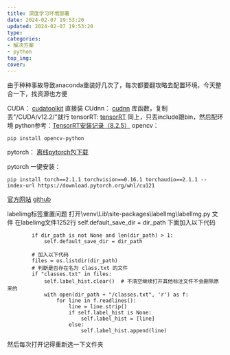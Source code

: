 ```yaml
---
title: 深度学习环境部署
date: 2024-02-07 19:53:20
updated: 2024-02-07 19:53:20
type:
categories:
- 解决方案
- python
top_img:
cover: 
---
```

由于种种事故导致anaconda重装好几次了，每次都要翻攻略去配置环境，今天整合一下，找资源也方便


CUDA：
[cudatoolkit](https://developer.nvidia.com/cuda-toolkit-archive) 直接装
CUdnn：
[cudnn](https://developer.nvidia.com/rdp/cudnn-archive) 库函数，复制丢"/CUDA/v12.2/"就行
tensorRT:
[tensorRT](https://developer.nvidia.com/tensorrt) 同上，只丢include跟bin，然后配环境
python参考：[TensorRT安装记录（8.2.5）](https://blog.csdn.net/qq_37541097/article/details/114847600)
opencv：
~~~
pip install opencv-python
~~~

pytorch：
[离线pytorch包下载](https://download.pytorch.org/whl/torch/)

pytorch 一键安装：
~~~
pip install torch==2.1.1 torchvision==0.16.1 torchaudio==2.1.1 --index-url https://download.pytorch.org/whl/cu121
~~~
[官方网站](https://pytorch.org/get-started/previous-versions/)
[github](https://github.com/pytorch/vision#installation)

labelimg标签重置问题
打开\venv\Lib\site-packages\labelImg\labelImg.py 文件
在labelimg文件1252行 self.default_save_dir = dir_path 下面加入以下代码
~~~
        if dir_path is not None and len(dir_path) > 1:
            self.default_save_dir = dir_path
        
        # 加入以下代码
        files = os.listdir(dir_path)
        # 判断是否存在名为 class.txt 的文件
        if "classes.txt" in files:
            self.label_hist.clear()  # 不清空继续打开其他标注文件不会删除原来的
            with open(dir_path + "/classes.txt", 'r') as f:
                for line in f.readlines():
                    line = line.strip()
                    if self.label_hist is None:
                        self.label_hist = [line]
                    else:
                        self.label_hist.append(line)

~~~
然后每次打开记得重新选一下文件夹